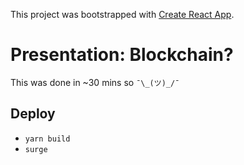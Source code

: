 This project was bootstrapped with [Create React App](https://github.com/facebookincubator/create-react-app).

# Presentation: Blockchain?

This was done in ~30 mins so `¯\_(ツ)_/¯`


## Deploy
- `yarn build`
- `surge`
